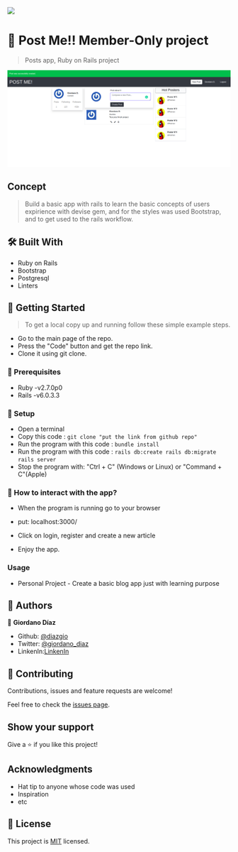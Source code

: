![](https://img.shields.io/badge/Microverse-blueviolet)

# 🧐 Post Me!! Member-Only project

> Posts app, Ruby on Rails project

![screenshot](./app/assets/images/membersonlyscreen.png)

## Concept

> Build a basic app with rails to learn the basic concepts of users expirience with devise gem, and for the styles was used Bootstrap, and to get used to the rails workflow.

## 🛠 Built With

- Ruby on Rails
- Bootstrap
- Postgresql
- Linters


## 🔧 Getting Started

> To get a local copy up and running follow these simple example steps.

- Go to the main page of the repo.
- Press the "Code" button and get the repo link.
- Clone it using git clone.

### 📝 Prerequisites

- Ruby -v2.7.0p0
- Rails -v6.0.3.3

### 📝 Setup

 - Open a terminal
 - Copy this code : 
        ```
        git clone "put the link from github repo"
        ```
 - Run the program with this code :
        ```
        bundle install
        ```       
- Run the program with this code :
        ```
        rails db:create
        rails db:migrate
        rails server
        ```
- Stop the program with: "Ctrl + C" (Windows or Linux) or "Command + C"(Apple)

### 📝 How to interact with the app?

- When the program is running go to your browser

- put: localhost:3000/

- Click on login, register and create a new article

- Enjoy the app.

### Usage

- Personal Project - Create a basic blog app just with learning purpose

## 👤 Authors

👤 **Giordano Díaz**

- Github: [@diazgio](https://github.com/diazgio)
- Twitter: [@giordano_diaz](https://twitter.com/giordano_diaz)
- LinkenIn:[LinkenIn](www.linkedin.com/in/Giordano-Diaz)

## 🤝 Contributing

Contributions, issues and feature requests are welcome!

Feel free to check the [issues page](issues/).

## Show your support

Give a ⭐️ if you like this project!

## Acknowledgments

- Hat tip to anyone whose code was used
- Inspiration
- etc

## 📝 License

This project is [MIT](LICENSE) licensed.

